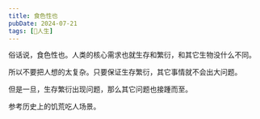 ```yaml
---
title: 食色性也
pubDate: 2024-07-21
tags: [💖人生]
---
```


俗话说，食色性也。人类的核心需求也就生存和繁衍，和其它生物没什么不同。

所以不要把人想的太复杂。只要保证生存繁衍，其它事情就不会出大问题。

但是一旦，生存繁衍出现问题，那么其它问题也接踵而至。

参考历史上的饥荒吃人场景。
